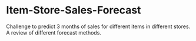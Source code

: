 # Item-Store-Sales-Forecast
Challenge to predict 3 months of sales for different items in different stores. A review of different forecast methods.
